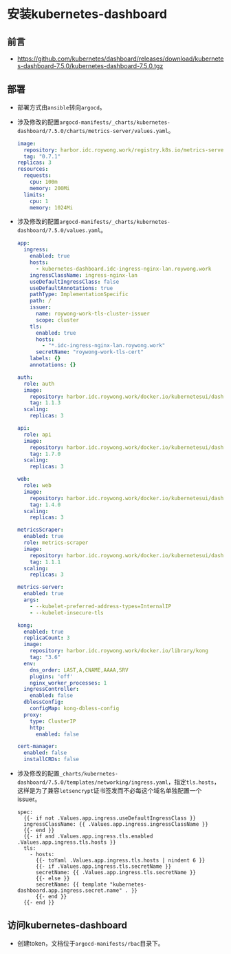 # 安装kubernetes-dashboard

## 前言
- https://github.com/kubernetes/dashboard/releases/download/kubernetes-dashboard-7.5.0/kubernetes-dashboard-7.5.0.tgz

## 部署
- 部署方式由`ansible`转向`argocd`。

- 涉及修改的配置`argocd-manifests/_charts/kubernetes-dashboard/7.5.0/charts/metrics-server/values.yaml`。
  ```yaml
  image:
    repository: harbor.idc.roywong.work/registry.k8s.io/metrics-server/metrics-server
    tag: "0.7.1"
  replicas: 3
  resources:
    requests:
      cpu: 100m
      memory: 200Mi
    limits:
      cpu: 1
      memory: 1024Mi
  ```

- 涉及修改的配置`argocd-manifests/_charts/kubernetes-dashboard/7.5.0/values.yaml`。
  ```yaml
  app:
    ingress:
      enabled: true
      hosts:
        - kubernetes-dashboard.idc-ingress-nginx-lan.roywong.work
      ingressClassName: ingress-nginx-lan
      useDefaultIngressClass: false
      useDefaultAnnotations: true
      pathType: ImplementationSpecific
      path: /
      issuer:
        name: roywong-work-tls-cluster-issuer
        scope: cluster
      tls:
        enabled: true
        hosts:
          - "*.idc-ingress-nginx-lan.roywong.work"
        secretName: "roywong-work-tls-cert"
      labels: {}
      annotations: {}
  
  auth:
    role: auth
    image:
      repository: harbor.idc.roywong.work/docker.io/kubernetesui/dashboard-auth
      tag: 1.1.3
    scaling:
      replicas: 3
  
  api:
    role: api
    image:
      repository: harbor.idc.roywong.work/docker.io/kubernetesui/dashboard-api
      tag: 1.7.0
    scaling:
      replicas: 3
  
  web:
    role: web
    image:
      repository: harbor.idc.roywong.work/docker.io/kubernetesui/dashboard-web
      tag: 1.4.0
    scaling:
      replicas: 3
  
  metricsScraper:
    enabled: true
    role: metrics-scraper
    image:
      repository: harbor.idc.roywong.work/docker.io/kubernetesui/dashboard-metrics-scraper
      tag: 1.1.1
    scaling:
      replicas: 3
  
  metrics-server:
    enabled: true
    args:
      - --kubelet-preferred-address-types=InternalIP
      - --kubelet-insecure-tls
  
  kong:
    enabled: true
    replicaCount: 3
    image:
      repository: harbor.idc.roywong.work/docker.io/library/kong
      tag: "3.6"
    env:
      dns_order: LAST,A,CNAME,AAAA,SRV
      plugins: 'off'
      nginx_worker_processes: 1
    ingressController:
      enabled: false
    dblessConfig:
      configMap: kong-dbless-config
    proxy:
      type: ClusterIP
      http:
        enabled: false
  
  cert-manager:
    enabled: false
    installCRDs: false
  ```

- 涉及修改的配置`_charts/kubernetes-dashboard/7.5.0/templates/networking/ingress.yaml`，指定`tls.hosts`，这样是为了兼容`letsencrypt`证书签发而不必每这个域名单独配置一个issuer。
  ```
  spec:
    {{- if not .Values.app.ingress.useDefaultIngressClass }}
    ingressClassName: {{ .Values.app.ingress.ingressClassName }}
    {{- end }}
    {{- if and .Values.app.ingress.tls.enabled .Values.app.ingress.tls.hosts }}
    tls:
      - hosts:
        {{- toYaml .Values.app.ingress.tls.hosts | nindent 6 }}
        {{- if .Values.app.ingress.tls.secretName }}
        secretName: {{ .Values.app.ingress.tls.secretName }}
        {{- else }}
        secretName: {{ template "kubernetes-dashboard.app.ingress.secret.name" . }}
        {{- end }}
    {{- end }}
  ```

## 访问kubernetes-dashboard
- 创建token，文档位于`argocd-manifests/rbac`目录下。